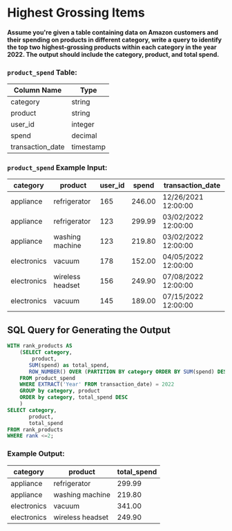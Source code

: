 # Highest Grossing Items

#### Assume you're given a table containing data on Amazon customers and their spending on products in different category, write a query to identify the top two highest-grossing products within each category in the year 2022. The output should include the category, product, and total spend.

### `product_spend` Table:  

| **Column Name**      | **Type**     |
|----------------------|--------------|
| category             | string       |
| product              | string       |
| user_id              | integer      |
| spend                | decimal      |
| transaction_date     | timestamp    |

### `product_spend` Example Input:  

| **category**   | **product**         | **user_id** | **spend** | **transaction_date**   |
|----------------|---------------------|-------------|-----------|------------------------|
| appliance      | refrigerator        | 165         | 246.00    | 12/26/2021 12:00:00    |
| appliance      | refrigerator        | 123         | 299.99    | 03/02/2022 12:00:00    |
| appliance      | washing machine     | 123         | 219.80    | 03/02/2022 12:00:00    |
| electronics    | vacuum              | 178         | 152.00    | 04/05/2022 12:00:00    |
| electronics    | wireless headset    | 156         | 249.90    | 07/08/2022 12:00:00    |
| electronics    | vacuum              | 145         | 189.00    | 07/15/2022 12:00:00    |


## SQL Query for Generating the Output

```sql
WITH rank_products AS 
    (SELECT category,
        product,
       SUM(spend) as total_spend,
       ROW_NUMBER() OVER (PARTITION BY category ORDER BY SUM(spend) DESC) AS rank
    FROM product_spend
    WHERE EXTRACT('Year' FROM transaction_date) = 2022
    GROUP by category, product 
    ORDER by category, total_spend DESC
    )
SELECT category,
       product,
       total_spend
FROM rank_products
WHERE rank <=2;
```

### Example Output:

| category      | product          | total_spend |
|---------------|------------------|-------------|
| appliance     | refrigerator     | 299.99      |
| appliance     | washing machine  | 219.80      |
| electronics   | vacuum           | 341.00      |
| electronics   | wireless headset | 249.90      |

